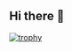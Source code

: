## Hi there 👋

[![trophy](https://github-profile-trophy.vercel.app/?username=ryo-ma)](https://github.com/ryo-ma/github-profile-trophy)

<!--
**vedprakashwagh/vedprakashwagh** is a ✨ _special_ ✨ repository because its `README.md` (this file) appears on your GitHub profile.

Here are some ideas to get you started:

- 🔭 I’m currently working on ...
- 🌱 I’m currently learning ...
- 👯 I’m looking to collaborate on ...
- 🤔 I’m looking for help with ...
- 💬 Ask me about ...
- 📫 How to reach me: ...
- 😄 Pronouns: ...
- ⚡ Fun fact: ...
-->
